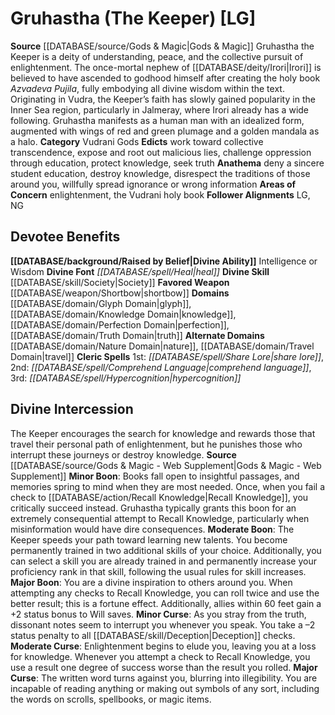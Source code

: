 ﻿---
ability:
- Intelligence
- Wisdom
ability_boost:
- Intelligence
- Wisdom
alignment: LG
deity:
- '[[DATABASE/deity/Gruhastha|Gruhastha]]'
deity_category: Vudrani Gods
divine_font: Heal
domain:
- '[[DATABASE/domain/Glyph Domain|Glyph]]'
- '[[DATABASE/domain/Knowledge Domain|Knowledge]]'
- '[[DATABASE/domain/Nature Domain|Nature]]'
- '[[DATABASE/domain/Perfection Domain|Perfection]]'
- '[[DATABASE/domain/Travel Domain|Travel]]'
- '[[DATABASE/domain/Truth Domain|Truth]]'
favored_weapon: '[[DATABASE/weapon/Shortbow|Shortbow]]'
follower_alignment:
- LG
- NG
id: '39'
name: Gruhastha
rarity: Common
skill:
- '[[DATABASE/skill/Society|Society]]'
source: '[[DATABASE/source/Gods & Magic|Gods & Magic]]'
type: Deity

---
# Gruhastha (The Keeper) [LG]

**Source** [[DATABASE/source/Gods & Magic|Gods & Magic]] 
Gruhastha the Keeper is a deity of understanding, peace, and the collective pursuit of enlightenment. The once-mortal nephew of [[DATABASE/deity/Irori|Irori]] is believed to have ascended to godhood himself after creating the holy book _Azvadeva Pujila_, fully embodying all divine wisdom within the text. Originating in Vudra, the Keeper’s faith has slowly gained popularity in the Inner Sea region, particularly in Jalmeray, where Irori already has a wide following. Gruhastha manifests as a human man with an idealized form, augmented with wings of red and green plumage and a golden mandala as a halo.
**Category** Vudrani Gods
**Edicts** work toward collective transcendence, expose and root out malicious lies, challenge oppression through education, protect knowledge, seek truth
**Anathema** deny a sincere student education, destroy knowledge, disrespect the traditions of those around you, willfully spread ignorance or wrong information
**Areas of Concern** enlightenment, the Vudrani holy book
**Follower Alignments** LG, NG

## Devotee Benefits

**[[DATABASE/background/Raised by Belief|Divine Ability]]** Intelligence or Wisdom
**Divine Font** _[[DATABASE/spell/Heal|heal]]_
**Divine Skill** [[DATABASE/skill/Society|Society]]
**Favored Weapon** [[DATABASE/weapon/Shortbow|shortbow]]
**Domains** [[DATABASE/domain/Glyph Domain|glyph]], [[DATABASE/domain/Knowledge Domain|knowledge]], [[DATABASE/domain/Perfection Domain|perfection]], [[DATABASE/domain/Truth Domain|truth]]
**Alternate Domains** [[DATABASE/domain/Nature Domain|nature]], [[DATABASE/domain/Travel Domain|travel]]
**Cleric Spells** 1st: _[[DATABASE/spell/Share Lore|share lore]]_, 2nd: _[[DATABASE/spell/Comprehend Language|comprehend language]]_, 3rd: _[[DATABASE/spell/Hypercognition|hypercognition]]_

## Divine Intercession

The Keeper encourages the search for knowledge and rewards those that travel their personal path of enlightenment, but he punishes those who interrupt these journeys or destroy knowledge.
**Source** [[DATABASE/source/Gods & Magic - Web Supplement|Gods & Magic - Web Supplement]]
**Minor Boon**: Books fall open to insightful passages, and memories spring to mind when they are most needed. Once, when you fail a check to [[DATABASE/action/Recall Knowledge|Recall Knowledge]], you critically succeed instead. Gruhastha typically grants this boon for an extremely consequential attempt to Recall Knowledge, particularly when misinformation would have dire consequences.
**Moderate Boon**: The Keeper speeds your path toward learning new talents. You become permanently trained in two additional skills of your choice. Additionally, you can select a skill you are already trained in and permanently increase your proficiency rank in that skill, following the usual rules for skill increases.
**Major Boon**: You are a divine inspiration to others around you. When attempting any checks to Recall Knowledge, you can roll twice and use the better result; this is a fortune effect. Additionally, allies within 60 feet gain a +2 status bonus to Will saves.
**Minor Curse**: As you stray from the truth, dissonant notes seem to interrupt you whenever you speak. You take a –2 status penalty to all [[DATABASE/skill/Deception|Deception]] checks.
**Moderate Curse**: Enlightenment begins to elude you, leaving you at a loss for knowledge. Whenever you attempt a check to Recall Knowledge, you use a result one degree of success worse than the result you rolled.
**Major Curse**: The written word turns against you, blurring into illegibility. You are incapable of reading anything or making out symbols of any sort, including the words on scrolls, spellbooks, or magic items.